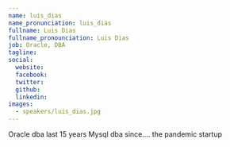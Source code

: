 ```yaml
---
name: luis_dias
name_pronunciation: luis_dias
fullname: Luis Dias
fullname_pronounciation: Luis Dias
job: Oracle, DBA
tagline: 
social:
  website: 
  facebook:
  twitter:
  github: 
  linkedin:
images:
  - speakers/luis_dias.jpg
---
```


Oracle dba last 15 years
Mysql dba since.... the pandemic startup